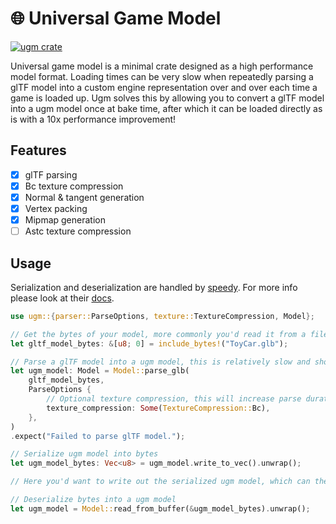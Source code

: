 # 🌐 Universal Game Model

[![ugm crate](https://img.shields.io/crates/v/ugm.svg)](https://crates.io/crates/ugm)

Universal game model is a minimal crate designed as a high performance model format. Loading times can be very slow when repeatedly parsing a glTF model into a custom engine representation over and over each time a game is loaded up. Ugm solves this by allowing you to convert a glTF model into a ugm model once at bake time, after which it can be loaded directly as is with a 10x performance improvement!

## Features
- [x] glTF parsing
- [x] Bc texture compression
- [x] Normal & tangent generation
- [x] Vertex packing
- [X] Mipmap generation
- [ ] Astc texture compression

## Usage
Serialization and deserialization are handled by [speedy](https://crates.io/crates/speedy). For more info please look at their [docs](https://docs.rs/speedy/0.8.7/speedy/).
```rust
use ugm::{parser::ParseOptions, texture::TextureCompression, Model};

// Get the bytes of your model, more commonly you'd read it from a file
let gltf_model_bytes: &[u8; 0] = include_bytes!("ToyCar.glb");

// Parse a glTF model into a ugm model, this is relatively slow and shouldn't happen each time the application is launched
let ugm_model: Model = Model::parse_glb(
    gltf_model_bytes,
    ParseOptions {
        // Optional texture compression, this will increase parse duration
        texture_compression: Some(TextureCompression::Bc),
    },
)
.expect("Failed to parse glTF model.");

// Serialize ugm model into bytes
let ugm_model_bytes: Vec<u8> = ugm_model.write_to_vec().unwrap();

// Here you'd want to write out the serialized ugm model, which can then be loaded the next times the application is launched...

// Deserialize bytes into a ugm model
let ugm_model = Model::read_from_buffer(&ugm_model_bytes).unwrap();
```
